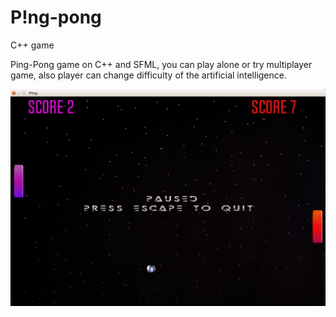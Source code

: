 # P!ng-pong
C++ game

Ping-Pong game on C++ and SFML, you can play alone or try multiplayer game,
also player can change difficulty of the artificial intelligence.

![alt text](https://raw.githubusercontent.com/Andreynnt/ping-pong-game/master/Graphics/screen5.png)
